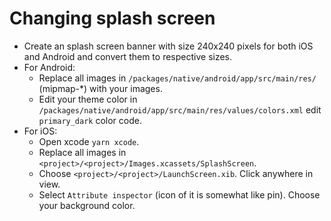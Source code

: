 # Changing splash screen

- Create an splash screen banner with size 240x240 pixels for both iOS and Android and convert them to respective sizes.
- For Android:
    - Replace all images in `/packages/native/android/app/src/main/res/` (mipmap-*) with your images.
    - Edit your theme color in `/packages/native/android/app/src/main/res/values/colors.xml` edit `primary_dark` color code.
- For iOS:
    - Open xcode `yarn xcode`.
    - Replace all images in `<project>/<project>/Images.xcassets/SplashScreen`.
    - Choose `<project>/<project>/LaunchScreen.xib`. Click anywhere in view.
    - Select `Attribute inspector` (icon of it is somewhat like pin). Choose your background color.
